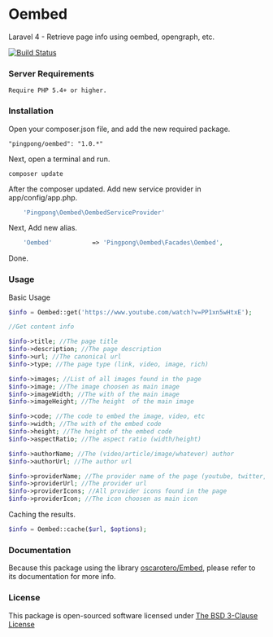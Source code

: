 Oembed
======

Laravel 4 - Retrieve page info using oembed, opengraph, etc.

[![Build Status](https://travis-ci.org/pingpong-labs/oembed.svg?branch=master)](https://travis-ci.org/pingpong-labs/oembed)

### Server Requirements

    Require PHP 5.4+ or higher.

### Installation

Open your composer.json file, and add the new required package.

    "pingpong/oembed": "1.0.*"

Next, open a terminal and run.

    composer update

After the composer updated. Add new service provider in app/config/app.php.

```php
    'Pingpong\Oembed\OembedServiceProvider'
```

Next, Add new alias.

```php
    'Oembed'           => 'Pingpong\Oembed\Facades\Oembed',
```

Done.

### Usage

Basic Usage

```php
$info = Oembed::get('https://www.youtube.com/watch?v=PP1xn5wHtxE');

//Get content info

$info->title; //The page title
$info->description; //The page description
$info->url; //The canonical url
$info->type; //The page type (link, video, image, rich)

$info->images; //List of all images found in the page
$info->image; //The image choosen as main image
$info->imageWidth; //The with of the main image
$info->imageHeight; //The height  of the main image

$info->code; //The code to embed the image, video, etc
$info->width; //The with of the embed code
$info->height; //The height of the embed code
$info->aspectRatio; //The aspect ratio (width/height)

$info->authorName; //The (video/article/image/whatever) author 
$info->authorUrl; //The author url

$info->providerName; //The provider name of the page (youtube, twitter, instagram, etc)
$info->providerUrl; //The provider url
$info->providerIcons; //All provider icons found in the page
$info->providerIcon; //The icon choosen as main icon
```

Caching the results.

```php
$info = Oembed::cache($url, $options);
```

### Documentation

Because this package using the library [oscarotero/Embed](https://github.com/oscarotero/Embed), please refer to its documentation for more info.

### License

This package is open-sourced software licensed under [The BSD 3-Clause License](http://opensource.org/licenses/BSD-3-Clause)
